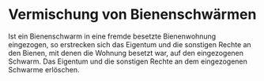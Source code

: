 # Vermischung von Bienenschwärmen

Ist ein Bienenschwarm in eine fremde besetzte Bienenwohnung eingezogen, so erstrecken sich das Eigentum und die sonstigen Rechte an den Bienen, mit denen die Wohnung besetzt war, auf den eingezogenen Schwarm. Das Eigentum und die sonstigen Rechte an dem eingezogenen Schwarme erlöschen.